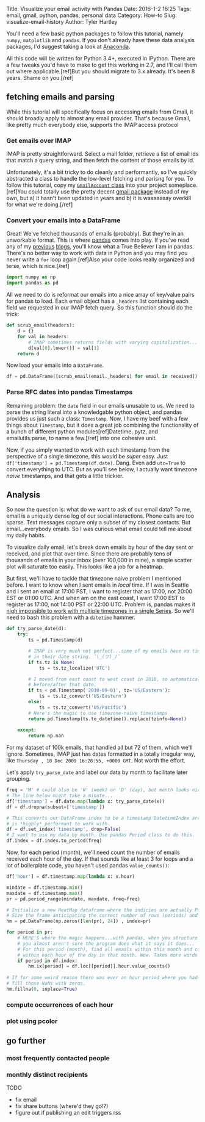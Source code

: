 Title: Visualize your email activity with Pandas
Date: 2016-1-2 16:25
Tags: email, gmail, python, pandas, personal data
Category: How-to
Slug: visualize-email-history
Author: Tyler Hartley

You'll need a few basic python packages to follow this tutorial, namely `numpy`, `matplotlib` and `pandas`. If you don't already have these data analysis packages, I'd suggest taking a look at [Anaconda](https://www.continuum.io/downloads).

All this code will be written for Python 3.4+, executed in IPython. There are a few tweaks you'd have to make to get this working in 2.7, and I'll call them out where applicable.[ref]But you should migrate to 3.x already. It's been 8 years. Shame on you.[/ref]

## fetching emails and parsing

While this tutorial will specifically focus on accessing emails from Gmail, it should broadly apply to almost any email provider. That's because Gmail, like pretty much everybody else, supports the IMAP access protocol

### Get emails over IMAP

IMAP is pretty straightforward. Select a mail folder, retrieve a list of email ids that match a query string, and then fetch the content of those emails by id.

Unfortunately, it's a bit tricky to do cleanly and performantly, so I've quickly abstracted a class to handle the low-level fetching and parisng for you. To follow this tutorial, copy my [`GmailAccount` class](https://gist.github.com/tylerhartley/fe00a92d01346b29b002) into your project someplace.[ref]You could totally use the pretty decent [gmail package](https://github.com/charlierguo/gmail) instead of my own, but a) it hasn't been updated in years and b) it is waaaaaaay overkill for what we're doing.[/ref] 


### Convert your emails into a DataFrame

Great! We've fetched thousands of emails (probably). But they're in an unworkable format. This is where [pandas](http://pandas.pydata.org/) comes into play. If you've read any of my [previous]() [blogs](), you'll know what a True Believer I am in pandas. There's no better way to work with data in Python and you may find you never write a `for` loop again.[ref]Also your code looks really organized and terse, which is nice.[/ref] 

```python
import numpy as np
import pandas as pd
```

All we need to do is reformat our emails into a nice array of key/value pairs for pandas to load. Each email object has a `_headers` list containing each field we requested in our IMAP fetch query. So this function should do the trick:

```python
def scrub_email(headers):    
    d = {}
    for val in headers:
        # IMAP sometimes returns fields with varying capitalization...
        d[val[0].lower()] = val[1]
    return d
```

Now load your emails into a `DataFrame`.

```python
df = pd.DataFrame([scrub_email(email._headers) for email in received])
```

### Parse RFC dates into pandas Timestamps

Remaining problem: the `date` field in our emails unusable to us. We need to parse the string literal into a knowledgable python object, and pandas provides us just such a class: `Timestamp`. Now, I have my beef with a few things about `Timestamp`, but it does a great job combining the functionality of a bunch of different python modules[ref]Datetime, pytz, and emailutils.parse, to name a few.[/ref] into one cohesive unit. 

Now, if you simply wanted to work with each timestamp from the perspective of a single timezone, this would be _super_ easy. Just `df['timestamp'] = pd.Timestamp(df.date)`. Dang. Even add `utc=True` to convert everything to UTC. But as you'll see below, I actually want timezone _naive_ timestamps, and that gets a little trickier.

## Analysis

So now the question is: what do we want to ask of our email data? To me, email is a uniquely dense log of our social interactions. Phone calls are too sparse. Text messages capture only a subset of my closest contacts. But email...everybody emails. So I was curious what email could tell me about my daily habits. 

To visualize daily email, let's break down emails by hour of the day sent or received, and plot that over time. Since there are probably tens of thousands of emails in your inbox (over 100,000 in mine), a simple scatter plot will saturate too easily. This looks like a job for a heatmap.

But first, we'll have to tackle that timezone naive problem I mentioned before. I want to know when I sent emails in _local_ time. If I was in Seattle and I sent an email at 17:00 PST, I want to register that as 17:00, not 20:00 EST or 01:00 UTC. And when am on the east coast, I want 17:00 EST to register as 17:00, not 14:00 PST or 22:00 UTC. Problem is, pandas makes it [nigh impossible to work with multiple timezones in a single Series](http://stackoverflow.com/a/17027507/1766755). So we'll need to bash this problem with a `datetime` hammer.

```python
def try_parse_date(d):
    try:
        ts = pd.Timestamp(d)

        # IMAP is very much not perfect...some of my emails have no timezone
        # in their date string. ¯\_(ツ)_/¯
        if ts.tz is None: 
            ts = ts.tz_localize('UTC')

        # I moved from east coast to west coast in 2010, so automatically assume EST/PST 
        # before/after that date.
        if ts < pd.Timestamp('2010-09-01', tz='US/Eastern'):
            ts = ts.tz_convert('US/Eastern')
        else:
            ts = ts.tz_convert('US/Pacific')
        # Here's the magic to use timezone-naive timestamps
        return pd.Timestamp(ts.to_datetime().replace(tzinfo=None))
    
    except:
        return np.nan
``` 

For my dataset of 100k emails, that handled all but 72 of them, which we'll ignore. Sometimes, IMAP just has dates formatted in a totally irregular way, like `Thursday , 10 Dec 2009 16:28:55, +0000 GMT`. Not worth the effort.

Let's apply `try_parse_date` and label our data by month to facilitate later grouping.

```python
freq = 'M' # could also be 'W' (week) or 'D' (day), but month looks nice.
# The line below might take a minute...
df['timestamp'] = df.date.map(lambda x: try_parse_date(x))
df = df.dropna(subset=['timestamp'])

# This converts our DataFrame index to be a timestamp DatetimeIndex array which
# is *highly* performant to work with.
df = df.set_index('timestamp', drop=False)
# I want to bin my data by month. Use pandas Period class to do this.
df.index = df.index.to_period(freq)
```

Now, for each period (month), we'll need count the number of emails received each hour of the day. If that sounds like at least 3 for loops and a lot of boilerplate code, you haven't used pandas `value_counts()`:

```python
df['hour'] = df.timestamp.map(lambda x: x.hour)

mindate = df.timestamp.min()
maxdate = df.timestamp.max()
pr = pd.period_range(mindate, maxdate, freq=freq)

# Initialize a new HeatMap dataframe where the indicies are actually Periods of time
# Size the frame anticipating the correct number of rows (periods) and columns (hours in a day)
hm = pd.DataFrame(np.zeros([len(pr), 24]) , index=pr)

for period in pr:
    # HERE'S where the magic happens...with pandas, when you structure your data correctly, it can be so terse that
    # you almost aren't sure the program does what it says it does...
    # For this period (month), find all emails within this month and count how many emails were received
    # within each hour of the day in that month. Wow. Takes more words to explain than to code.
    if period in df.index:
        hm.ix[period] = df.loc[[period]].hour.value_counts()
    
# If for some weird reason there was ever an hour period where you had no email,
# fill those NaNs with zeros.
hm.fillna(0, inplace=True)
```

### compute occurrences of each hour
### plot using pcolor

## go further
### most frequently contacted people
### monthly distinct recipients




TODO
* fix email
* fix share buttons (where'd they go!?)
* figure out if publishing an edit triggers rss

